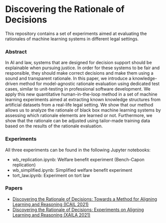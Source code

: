# Discovering the Rationale of Decisions #

This repository contains a set of experiments aimed at evaluating the rationales of machine learning systems in different legal settings.

### Abstract ###
In AI and law, systems that are designed for decision support should be explainable when pursuing justice. In order for these systems to be fair and responsible, they should make correct decisions and make them using a sound and transparent rationale. In this paper, we introduce a knowledge-driven method for model-agnostic rationale evaluation using dedicated test cases, similar to unit-testing in professional software development. We apply this new quantitative human-in-the-loop method in a set of machine learning experiments aimed at extracting known knowledge structures from artificial datasets from a real-life legal setting. We show that our method allows us to analyze the rationale of black box machine learning systems by assessing which rationale elements are learned or not. Furthermore, we show that the rationale can be adjusted using tailor-made training data based on the results of the rationale evaluation. 

### Experiments ###

All three experiments can be found in the following Jupyter notebooks:
* wb_replication.ipynb:  Welfare benefit experiment (Bench-Capon replication)
* wb_simplified.ipynb:   Simplified welfare benefit experiment
* tort_law.ipynb:        Experiment on tort law

### Papers ###

* [Discovering the Rationale of Decisions: Towards a Method for Aligning Learning and Reasoning (ICAIL 2021)](https://www.semanticscholar.org/paper/Discovering-the-Rationale-of-Decisions%3A-Towards-a-Steging-Renooij/73406bf87b403f36935bf375486e3bbbdc69aff2)
* [Discovering the Rationale of Decisions: Experiments on Aligning Learning and Reasoning (XAILA 2021)](https://arxiv.org/abs/2105.06758) 
